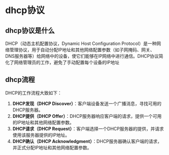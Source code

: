 # dhcp协议



## dhcp协议是什么

DHCP（动态主机配置协议，Dynamic Host Configuration Protocol）是一种网络管理协议，用于自动分配IP地址和其他网络配置参数（如子网掩码、网关、DNS服务器等）给网络中的设备，使它们能够在IP网络中进行通信。DHCP协议简化了网络管理员的工作，避免了手动配置每个设备的IP地址



## dhcp流程

DHCP的工作流程大致如下：

1. **DHCP发现（DHCP Discover）**：客户端设备发送一个广播消息，寻找可用的DHCP服务器。
2. **DHCP提供（DHCP Offer）**：DHCP服务器响应客户端的请求，提供一个可用的IP地址和其他网络配置参数。
3. **DHCP请求（DHCP Request）**：客户端选择一个DHCP服务器的提供，并请求使用该服务器提供的IP地址。
4. **DHCP确认（DHCP Acknowledgment）**：DHCP服务器确认客户端的请求，并正式分配IP地址和其他网络配置参数。
